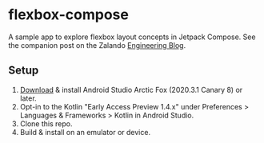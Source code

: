 # flexbox-compose


A sample app to explore flexbox layout concepts in Jetpack Compose. See the companion post on the Zalando [Engineering Blog](https://engineering.zalando.com/).

## Setup
1. [Download](https://developer.android.com/studio/preview/index.html) & install Android Studio Arctic Fox (2020.3.1 Canary 8) or later.
1. Opt-in to the Kotlin "Early Access Preview 1.4.x" under Preferences > Languages & Frameworks > Kotlin in Android Studio.
1. Clone this repo.
1. Build & install on an emulator or device.
